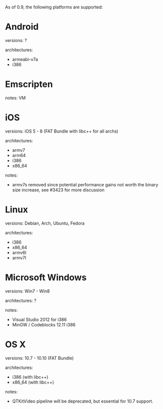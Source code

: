 As of 0.9, the following platforms are supported:

# Android #

versions: ?

architectures:
  * armeabi-v7a
  * i386


# Emscripten #

notes: VM


# iOS #

versions: iOS 5 - 8 (FAT Bundle with libc++ for all archs)

architectures:
  * armv7
  * arm64
  * i386
  * x86_64

notes:
  * armv7s removed since potential performance gains not worth the binary size increase, see #3423 for more discussion


# Linux #

versions: Debian, Arch, Ubuntu, Fedora

architectures:
  * i386
  * x86_64
  * armv6l
  * armv7l
	
# Microsoft Windows #

versions: Win7 - Win8

architectures: ?

notes:
  * Visual Studio 2012 for i386
  * MinGW / Codeblocks 12.11 i386


# OS X #

versions: 10.7 - 10.10 (FAT Bundle)

architectures:
  * i386 (with libc++)
  * x86_64 (with libc++)

notes:
  * QTKitVideo pipeline will be deprecated, but essential for 10.7 support.

